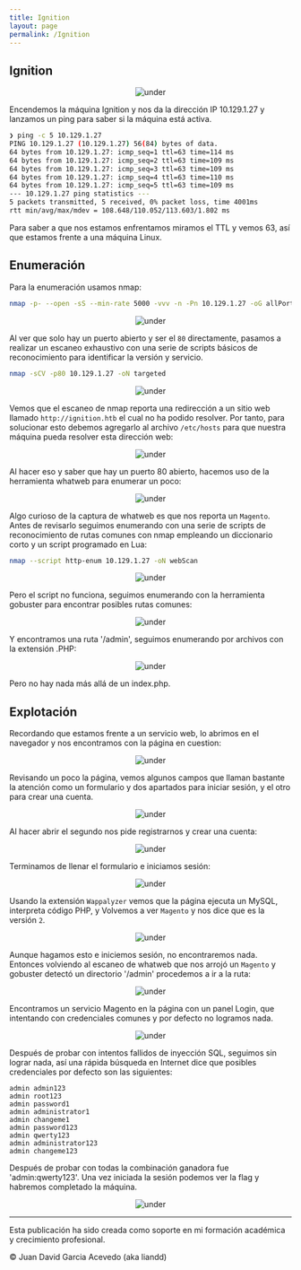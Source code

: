 ```yaml
---
title: Ignition
layout: page
permalink: /Ignition
---
```


<h2 class="titulo-principal">Ignition</h2>
<div id="imgs" style="text-align: center;">
  <img src="/assets/images/StartingPoint/VIP/Ignition/ignition.webp" alt="under" oncontextmenu="return false;">
</div>


Encendemos la máquina Ignition y nos da la dirección IP 10.129.1.27 y lanzamos un ping para saber si la máquina está activa.

```bash
❯ ping -c 5 10.129.1.27
PING 10.129.1.27 (10.129.1.27) 56(84) bytes of data.
64 bytes from 10.129.1.27: icmp_seq=1 ttl=63 time=114 ms
64 bytes from 10.129.1.27: icmp_seq=2 ttl=63 time=109 ms
64 bytes from 10.129.1.27: icmp_seq=3 ttl=63 time=109 ms
64 bytes from 10.129.1.27: icmp_seq=4 ttl=63 time=110 ms
64 bytes from 10.129.1.27: icmp_seq=5 ttl=63 time=109 ms
--- 10.129.1.27 ping statistics ---
5 packets transmitted, 5 received, 0% packet loss, time 4001ms
rtt min/avg/max/mdev = 108.648/110.052/113.603/1.802 ms
```

Para saber a que nos estamos enfrentamos miramos el TTL y vemos 63, así que estamos frente a una máquina Linux.
<h2 class="titulo-principal">Enumeración</h2>

Para la enumeración usamos nmap:

```bash
nmap -p- --open -sS --min-rate 5000 -vvv -n -Pn 10.129.1.27 -oG allPorts
```

<div style="text-align: center;">
  <img src="/assets/images/StartingPoint/VIP/Ignition/nmap.png" alt="under" oncontextmenu="return false;">
</div>

Al ver que solo hay un puerto abierto y ser el `80` directamente, pasamos a realizar un escaneo exhaustivo con una serie de scripts básicos de reconocimiento para identificar la versión y servicio.

```bash
nmap -sCV -p80 10.129.1.27 -oN targeted
```

<div style="text-align: center;">
  <img src="/assets/images/StartingPoint/VIP/Ignition/nmap2.png" alt="under" oncontextmenu="return false;">
</div>

Vemos que el escaneo de nmap reporta una redirección a un sitio web llamado `http://ignition.htb` el cual no ha podido resolver. Por tanto, para solucionar esto debemos agregarlo al archivo `/etc/hosts` para que nuestra máquina pueda resolver esta dirección web:

<div style="text-align: center;">
  <img src="/assets/images/StartingPoint/VIP/Ignition/hosting.png" alt="under" oncontextmenu="return false;">
</div>

Al hacer eso y saber que hay un puerto 80 abierto, hacemos uso de la herramienta whatweb para enumerar un poco:

<div style="text-align: center;">
  <img src="/assets/images/StartingPoint/VIP/Ignition/whatweb.png" alt="under" oncontextmenu="return false;">
</div>

Algo curioso de la captura de whatweb es que nos reporta un `Magento`. Antes de revisarlo seguimos enumerando con una serie de scripts de reconocimiento de rutas comunes con nmap empleando un diccionario corto y un script programado en Lua:

```bash
nmap --script http-enum 10.129.1.27 -oN webScan
```

<div style="text-align: center;">
  <img src="/assets/images/StartingPoint/VIP/Ignition/webscanfail.png" alt="under" oncontextmenu="return false;">
</div>

Pero el script no funciona, seguimos enumerando con la herramienta gobuster para encontrar posibles rutas comunes:

<div style="text-align: center;">
  <img src="/assets/images/StartingPoint/VIP/Ignition/dirbust.png" alt="under" oncontextmenu="return false;">
</div>

Y encontramos una ruta '/admin', seguimos enumerando por archivos con la extensión .PHP:

<div style="text-align: center;">
  <img src="/assets/images/StartingPoint/VIP/Ignition/filebust.png" alt="under" oncontextmenu="return false;">
</div>

Pero no hay nada más allá de un index.php.
<h2 class="titulo-principal">Explotación</h2>

Recordando que estamos frente a un servicio web, lo abrimos en el navegador y nos encontramos con la página en cuestion:

<div style="text-align: center;">
  <img src="/assets/images/StartingPoint/VIP/Ignition/web.png" alt="under" oncontextmenu="return false;">
</div>

Revisando un poco la página, vemos algunos campos que llaman bastante la atención como un formulario y dos apartados para iniciar sesión, y el otro para crear una cuenta.

<div style="text-align: center;">
  <img src="/assets/images/StartingPoint/VIP/Ignition/web2.png" alt="under" oncontextmenu="return false;">
</div>

Al hacer abrir el segundo nos pide registrarnos y crear una cuenta:

<div style="text-align: center;">
  <img src="/assets/images/StartingPoint/VIP/Ignition/web3.png" alt="under" oncontextmenu="return false;">
</div>

Terminamos de llenar el formulario e iniciamos sesión:

<div style="text-align: center;">
  <img src="/assets/images/StartingPoint/VIP/Ignition/web6.png" alt="under" oncontextmenu="return false;">
</div>

Usando la extensión `Wappalyzer` vemos que la página ejecuta un MySQL, interpreta código PHP, y Volvemos a ver `Magento` y nos dice que es la versión `2`.

<div style="text-align: center;">
  <img src="/assets/images/StartingPoint/VIP/Ignition/web7.png" alt="under" oncontextmenu="return false;">
</div>

Aunque hagamos esto e iniciemos sesión, no encontraremos nada. Entonces volviendo al escaneo de whatweb que nos arrojó un `Magento` y gobuster detectó un directorio '/admin' procedemos a ir a la ruta:

<div style="text-align: center;">
  <img src="/assets/images/StartingPoint/VIP/Ignition/web4.png" alt="under" oncontextmenu="return false;">
</div>

Encontramos un servicio Magento en la página con un panel Login, que intentando con credenciales comunes y por defecto no logramos nada.

<div style="text-align: center;">
  <img src="/assets/images/StartingPoint/VIP/Ignition/web5.png" alt="under" oncontextmenu="return false;">
</div>

Después de probar con intentos fallidos de inyección SQL, seguimos sin lograr nada, así una rápida búsqueda en Internet dice que posibles credenciales por defecto son las siguientes:

```
admin admin123
admin root123
admin password1
admin administrator1
admin changeme1
admin password123
admin qwerty123
admin administrator123
admin changeme123
```

Después de probar con todas la combinación ganadora fue 'admin:qwerty123'. Una vez iniciada la sesión podemos ver la flag y habremos completado la máquina.

<div style="text-align: center;">
  <img src="/assets/images/StartingPoint/VIP/Ignition/flag.png" alt="under" oncontextmenu="return false;">
</div>

---

Esta publicación ha sido creada como soporte en mi formación académica y crecimiento profesional.

© Juan David Garcia Acevedo (aka liandd)
